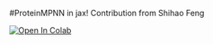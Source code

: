 #ProteinMPNN in jax!
Contribution from Shihao Feng

<a href="https://colab.research.google.com/github/sokrypton/ColabDesign/blob/v1.0.9/colabdesign/mpnn/test_jax.ipynb">
  <img src="https://colab.research.google.com/assets/colab-badge.svg" alt="Open In Colab"/>
</a>
